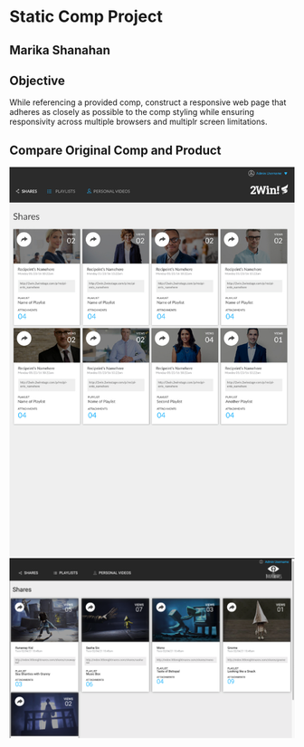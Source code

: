 # Static Comp Project
## Marika Shanahan

## Objective

While referencing a provided comp, construct a responsive web page that adheres as closely as possible to the comp styling while ensuring responsivity across multiple browsers and multiplr screen limitations.

## Compare Original Comp and Product

<img src="assets/static-comp-challenge-2.jpg">

<img src="assets/completedSS.png">